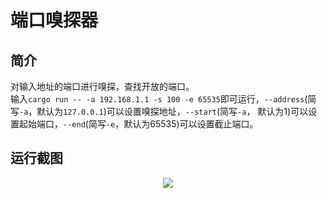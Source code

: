 # 端口嗅探器
## 简介
对输入地址的端口进行嗅探，查找开放的端口。  
输入`cargo run -- -a 192.168.1.1 -s 100 -e 65535`即可运行，`--address`(简写`-a`，默认为`127.0.0.1`)可以设置嗅探地址，`--start`(简写`-a`， 默认为1)可以设置起始端口，`--end`(简写`-e`，默认为65535)可以设置截止端口。
## 运行截图
<p align="center">
    <image src="./assets/snap.png" />
</p>